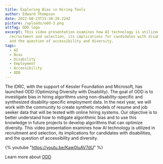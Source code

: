 ```yaml
---
title: Exploring Bias in Hiring Tools
author: Edward Thompson
date: 2022-08-23T15:30:28.224Z
picture: /uploads/odd-3.png
altTag: ODD logo
excerpt: This video presentation examines how AI technology is utilized in
  recruitment and selection, its implications for candidates with disabilities,
  and the question of accessibility and diversity.
tags:
  - AI
  - Bias
  - Disability
  - Employment
  - Accessibility
  - ODD
---
```

The IDRC, with the support of Kessler Foundation and Microsoft, has launched ODD (Optimizing Diversity with Disability). The goal of ODD is to investigate bias in hiring algorithms using non-disability-specific and synthesized disability-specific employment data. In the next year, we will work with the community to create synthetic models of resume and job seeker data that will be tested with online hiring systems. Our objective is to better understand how to mitigate algorithmic bias and to use this knowledge in future projects to develop algorithms that can optimize diversity.
This video presentation examines how AI technology is utilized in recruitment and selection, its implications for candidates with disabilities, and the question of accessibility and diversity.

{% youtube "https://youtu.be/Kaw0IuAV7dU" %}

Learn more about [ODD](https://idrc.ocadu.ca/odd/)
